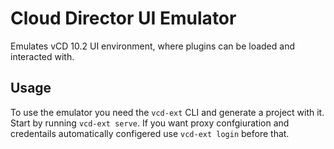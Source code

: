 # Cloud Director UI Emulator
Emulates vCD 10.2 UI environment, where plugins can be loaded and interacted with.

## Usage
To use the emulator you need the `vcd-ext` CLI and generate a project with it.
Start by running `vcd-ext serve`. If you want proxy confgiuration and credentails automatically configered use `vcd-ext login` before that.